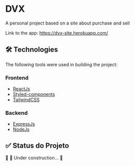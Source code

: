 # DVX

A personal project based on a site about purchase and sell

Link to the app: https://dvx-site.herokuapp.com/


## 🛠 Technologies

The following tools were used in building the project:

 ### Frontend
- [ReactJs](https://reactjs.org/)
- [Styled-components](https://styled-components.com/)
- [TailwindCSS](https://tailwindcss.com/)

 ### Backend
- [ExpressJs](https://expressjs.com/)
- [NodeJs](https://nodejs.org/en/)


## ✅ Status do Projeto

🚧  🚀 Under construction...  🚧
